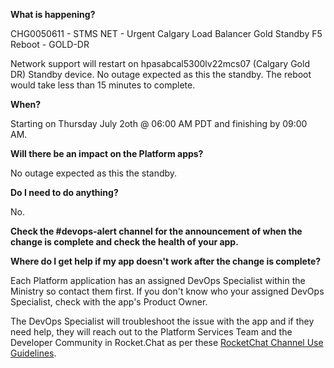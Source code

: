 
**What is happening?**

CHG0050611 - STMS NET - Urgent Calgary Load Balancer Gold Standby F5 Reboot - GOLD-DR

Network support will restart on hpasabcal5300lv22mcs07 (Calgary Gold DR) Standby device. No outage expected as this the standby. The reboot would take less than 15 minutes to complete.

**When?**

Starting on Thursday July 2oth @ 06:00 AM PDT and finishing by 09:00 AM.

**Will there be an impact on the Platform apps?**

No outage expected as this the standby.

**Do I need to do anything?**

No.

**Check the #devops-alert channel for the announcement of when the change is complete and check the health of your app.**

**Where do I get help if my app doesn't work after the change is complete?**

Each Platform application has an assigned DevOps Specialist within the Ministry so contact them first. If you don't know who your assigned DevOps Specialist, check with the app's Product Owner.

The DevOps Specialist will troubleshoot the issue with the app and if they need help, they will reach out to the Platform Services Team and the Developer Community in Rocket.Chat as per these [RocketChat Channel Use Guidelines](
https://developer.gov.bc.ca/Getting-human-support-for-issues-not-covered-by-devops-requests).